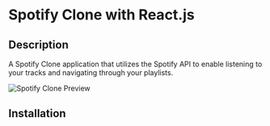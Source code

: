 # Spotify Clone with React.js

## Description
A Spotify Clone application that utilizes the Spotify API to enable listening to your tracks and navigating through your playlists.

![Spotify Clone Preview](spotify-clone\src\assets\spotify-clone.png)

## Installation
